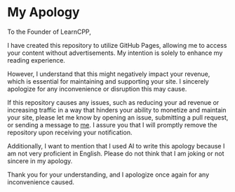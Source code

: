 # My Apology

To the Founder of LearnCPP,

I have created this repository to utilize GitHub Pages, allowing me to access your content without advertisements. My intention is solely to enhance my reading experience.

However, I understand that this might negatively impact your revenue, which is essential for maintaining and supporting your site. I sincerely apologize for any inconvenience or disruption this may cause.

If this repository causes any issues, such as reducing your ad revenue or increasing traffic in a way that hinders your ability to monetize and maintain your site, please let me know by opening an issue, submitting a pull request, or sending a message to [me](https://facebook.com/dtdong08). I assure you that I will promptly remove the repository upon receiving your notification.

Additionally, I want to mention that I used AI to write this apology because I am not very proficient in English. Please do not think that I am joking or not sincere in my apology.

Thank you for your understanding, and I apologize once again for any inconvenience caused.
